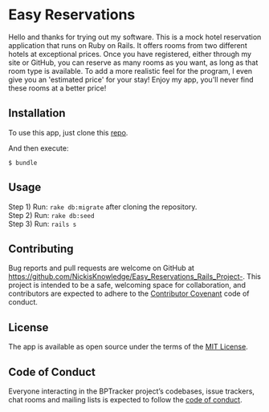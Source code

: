 
# Easy Reservations

Hello and thanks for trying out my software. This is a mock hotel reservation application that runs on Ruby on Rails. It offers rooms from two different hotels at exceptional prices. Once you have registered, either through my site or GitHub, you can reserve as many rooms as you want, as long as that room type is available. To add a more realistic feel for the program, I even give you an 'estimated price' for your stay! Enjoy my app, you'll never find these rooms at a better price!

## Installation

To use this app, just clone this [repo](https://github.com/NickisKnowledge/Easy_Reservations_Rails_Project-).

And then execute:

    $ bundle

## Usage

Step 1) Run: `rake db:migrate` after cloning the repository. <br />
Step 2) Run: `rake db:seed` <br />
Step 3) Run: `rails s`

## Contributing

Bug reports and pull requests are welcome on GitHub at https://github.com/NickisKnowledge/Easy_Reservations_Rails_Project-. This project is intended to be a safe, welcoming space for collaboration, and contributors are expected to adhere to the [Contributor Covenant](http://contributor-covenant.org) code of conduct.

## License

The app is available as open source under the terms of the [MIT License](http://opensource.org/licenses/MIT).

## Code of Conduct

Everyone interacting in the BPTracker project’s codebases, issue trackers, chat rooms and mailing lists is expected to follow the [code of conduct](https://github.com/[USERNAME]/bptraker/blob/master/CODE_OF_CONDUCT.md).
